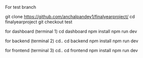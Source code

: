 For test branch 

git clone https://github.com/anchalpandey1/finalyearproject/
cd finalyearproject
git checkout test

for dashboard (terminal 1)
cd dashboard
npm install
npm run dev

for backend  (terminal 2)
cd..
cd backend
npm install
npm run dev

for frontend (terminal 3)
cd..
cd frontend
npm install 
npm run dev
